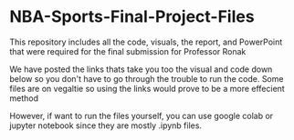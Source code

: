 # NBA-Sports-Final-Project-Files
This repository includes all the code, visuals, the report, and PowerPoint that were required for the final submission for Professor Ronak

We have posted the links thats take you too the visual and code down below so you don't have to go through the trouble to run the code. Some files are on vegaltie so using the links would prove to be a more effecient method

However, if want to run the files yourself, you can use google colab or jupyter notebook since they are mostly .ipynb files.
